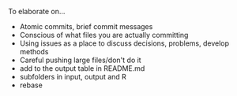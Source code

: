 To elaborate on...

* Atomic commits, brief commit messages
* Conscious of what files you are actually committing
* Using issues as a place to discuss decisions, problems, develop methods
* Careful pushing large files/don't do it
* add to the output table in README.md
* subfolders in input, output and R 
* rebase
